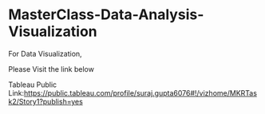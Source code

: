 # MasterClass-Data-Analysis-Visualization


For Data Visualization,

Please Visit the link below

Tableau Public Link:https://public.tableau.com/profile/suraj.gupta6076#!/vizhome/MKRTask2/Story1?publish=yes
